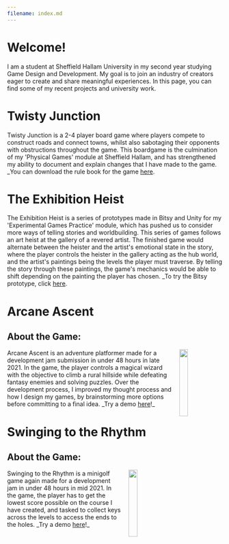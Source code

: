 ```yaml
---
filename: index.md
--- 
```


# Welcome!
I am a student at Sheffield Hallam University in my second year studying Game Design and Development. My goal is to join an industry of creators eager to create and share meaningful experiences. In this page, you can find some of my recent projects and university work.

# Twisty Junction
Twisty Junction is a 2-4 player board game where players compete to construct roads and connect towns, whilst also sabotaging their opponents with obstructions throughout the game. This boardgame is the culmination of my 'Physical Games' module at Sheffield Hallam, and has strengthened my ability to document and explain changes that I have made to the game. 
_You can download the rule book for the game <a href="/Portfolio/RulebookV2.pdf">here</a>.

# The Exhibition Heist
The Exhibition Heist is a series of prototypes made in Bitsy and Unity for my 'Experimental Games Practice' module, which has pushed us to consider more ways of telling stories and worldbuilding. This series of games follows an art heist at the gallery of a revered artist. The finished game would alternate between the heister and the artist's emotional state in the story, where the player controls the heister in the gallery acting as the hub world, and the artist's paintings being the levels the player must traverse. By telling the story through these paintings, the game's mechanics would be able to shift depending on the painting the player has chosen.
_To try the Bitsy prototype, click <a href="https://banres.itch.io/the-exhibition-heist">here</a>.

# Arcane Ascent
## About the Game:
<img src="/Portfolio/Images/ArcaneIcon.PNG" width="20%" align="right" style="padding-left: 15px;">
Arcane Ascent is an adventure platformer made for a development jam submission in under 48 hours in late 2021. In the game, the player controls a magical wizard with the objective to climb a rural hillside while defeating fantasy enemies and solving puzzles. Over the development process, I improved my thought process and how I design my games, by brainstorming more options before committing to a final idea.  
_Try a demo <a href="https://banrescoding.github.io/Portfolio/Arcane-Ascent-Demo/">here</a>!_

# Swinging to the Rhythm
## About the Game:
<img src="/Portfolio/Images/icon.PNG" width="20%" align="right" style="padding-left: 15px;">
Swinging to the Rhythm is a minigolf game again made for a development jam in under 48 hours in mid 2021. In the game, the player has to get the lowest score possible on the course I have created, and tasked to collect keys across the levels to access the ends to the holes.   
_Try a demo <a href="https://banrescoding.github.io/Portfolio/SttR-Demo/">here</a>!_
